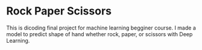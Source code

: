 # Rock Paper Scissors
 This is dicoding final project for machine learning begginer course. I made a model to predict shape of hand whether rock, paper, or scissors with Deep Learning.
